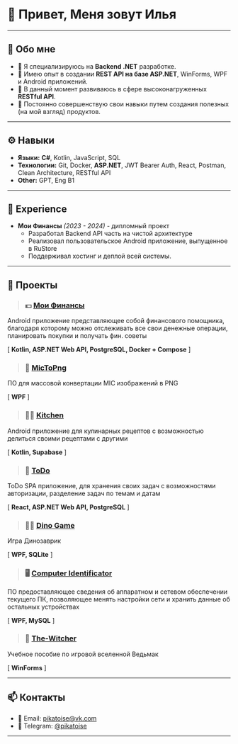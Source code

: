 # 👋 Привет, Меня зовут Илья  

---

## 📝 Обо мне
- 🌟 Я специализируюсь на **Backend .NET** разработке.  
- 🔧 Имею опыт в создании **REST API на базе ASP.NET**, WinForms, WPF и Android приложений.  
- 🌱 В данный момент развиваюсь в сфере высоконагруженных **RESTful API**.  
- 📖 Постоянно совершенствую свои навыки путем создания полезных (на мой взгляд) продуктов.  

---

## ⚙️ Навыки  
- **Языки:** **C#**, Kotlin, JavaScript, SQL
- **Технологии:** Git, Docker, **ASP.NET**, JWT Bearer Auth, React, Postman, Clean Architecture, RESTful API
- **Other:** GPT, Eng B1


---

## 💼 Experience  
- **Мои Финансы** _(2023 - 2024)_ - дипломный проект  
  - Разработал Backend API часть на чистой архитектуре
  - Реализовал пользовательское Android приложение, выпущенное в RuStore  
  - Поддерживал хостинг и деплой всей системы.  

---

## 🚀 Проекты
>### 💵 [Мои Финансы](https://github.com/stars/Pikatoise/lists/myfinances-projects)  
Android приложение представляющее собой финансового помощника, благодаря которому можно отслеживать все свои денежные операции, планировать покупки и получать фин. советы

[ **Kotlin, ASP.NET Web API, PostgreSQL, Docker + Compose** ]



>### 🔀 [MicToPng](https://github.com/Pikatoise/MicToPng)  
ПО для массовой конвертации MIC изображений в PNG

[ **WPF** ]



>### 👩‍🍳 [Kitchen](https://github.com/Pikatoise/Kitchen)  
Android приложение для кулинарных рецептов с возможностью делиться своими рецептами с другими

[ **Kotlin, Supabase** ]



>### 📝 [ToDo](https://github.com/Pikatoise/ToDoWeb)  
ToDo SPA приложение, для хранения своих задач с возможностями авторизации, разделение задач по темам и датам

[ **React, ASP.NET Web API, PostgreSQL** ]



>### 🐱‍🐉 [Dino Game](https://github.com/Pikatoise/DinoGame)  
Игра Динозаврик 

[ **WPF, SQLite** ]



>### 🖥 [Computer Identificator](https://github.com/Pikatoise/ComputerIdentificator)  
ПО предоставляющее сведения об аппаратном и сетевом обеспечении текущего ПК, позволяющее менять настройки сети и хранить данные об остальных устройствах 

[ **WPF, MySQL** ]



>### 📖 [The-Witcher](https://github.com/Pikatoise/The-Witcher)  
Учебное пособие по игровой вселенной Ведьмак 

[ **WinForms** ]



---

## 📫 Контакты
- 📧 Email: [pikatoise@vk.com](mailto:pikatoise@vk.com)  
- 💬 Telegram: [@pikatoise](https://t.me/pikatoise) 

---
